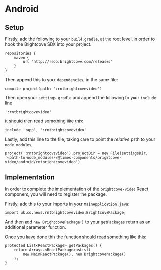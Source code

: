 # Android

## Setup

Firstly, add the following to your `build.gradle`, at the root level, in order to hook the Brightcove SDK into your project.

```
repositories {
    maven {
        url "http://repo.brightcove.com/releases"
    }
}
```

Then append this to your `dependencies`, in the same file:

```
compile project(path: ':rntbrightcovevideo')
```

Then open your `settings.gradle` and append the following to your `include` line

```
':rntbrightcovevideo'
```

It should then read something like this:

```
include ':app', ':rntbrightcovevideo'
```

Lastly, add this line to the file, taking care to point the _relative_ path to your `node_modules`,

```
project(':rntbrightcovevideo').projectDir = new File(settingsDir, '<path-to-node_modules>/@times-components/brightcove-video/android/rntbrightcovevideo')
```

## Implementation

In order to complete the implementation of the `brightcove-video` React component, you will need to register the package.

Firstly, add this to your imports in your `MainApplication.java`:

```
import uk.co.news.rntbrightcovevideo.BrightcovePackage;
```

And then add `new BrightcovePackage()` to your `getPackages` return as an additional parameter  function.

Once you have done this the function should read something like this:

```
protected List<ReactPackage> getPackages() {
    return Arrays.<ReactPackage>asList(
        new MainReactPackage(), new BrightcovePackage()
    );
}
```
